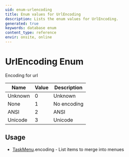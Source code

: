 ```yaml
---
uid: enum-urlencoding
title: Enum values for UrlEncoding
description: Lists the enum values for UrlEncoding.
generated: true
keywords: database enum
content_type: reference
envir: onsite, online
---
```


# UrlEncoding Enum

Encoding for url

| Name | Value | Description |
|------|-------|-------------|
|Unknown|0|Unknown|
|None|1|No encoding|
|ANSI|2|ANSI|
|Unicode|3|Unicode|

## Usage

* [TaskMenu](../taskmenu.md).encoding - List items to merge into menues
